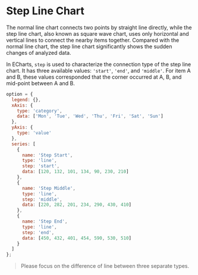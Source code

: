 # Step Line Chart

The normal line chart connects two points by straight line directly, while the step line chart, also known as square wave chart, uses only horizontal and vertical lines to connect the nearby items together. Compared with the normal line chart, the step line chart significantly shows the sudden changes of analyzed data.

In ECharts, `step` is used to characterize the connection type of the step line chart. It has three available values: `'start'`, `'end'`, and `'middle'`. For item A and B, these values corresponded that the corner occurred at A, B, and mid-point between A and B.

```js live
option = {
  legend: {},
  xAxis: {
    type: 'category',
    data: ['Mon', 'Tue', 'Wed', 'Thu', 'Fri', 'Sat', 'Sun']
  },
  yAxis: {
    type: 'value'
  },
  series: [
    {
      name: 'Step Start',
      type: 'line',
      step: 'start',
      data: [120, 132, 101, 134, 90, 230, 210]
    },
    {
      name: 'Step Middle',
      type: 'line',
      step: 'middle',
      data: [220, 282, 201, 234, 290, 430, 410]
    },
    {
      name: 'Step End',
      type: 'line',
      step: 'end',
      data: [450, 432, 401, 454, 590, 530, 510]
    }
  ]
};
```

> Please focus on the difference of line between three separate types.
